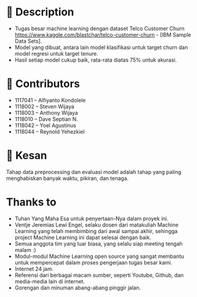 # 🧹 Description
- Tugas besar machine learning dengan dataset Telco Customer Churn https://www.kaggle.com/blastchar/telco-customer-churn - [IBM Sample Data Sets].
- Model yang dibuat, antara lain model klasifikasi untuk target churn dan model regresi untuk target tenure.
- Hasil setiap model cukup baik, rata-rata diatas 75% untuk akurasi.

# 🧺 Contributors
- 1117041 – Alfiyanto Kondolele
- 1118002 – Steven Wijaya
- 1118003 – Anthony Wijaya
- 1118010 – Dave Septian N.
- 1118042 – Yoel Agustinus
- 1118044 – Reynold Yehezkiel

# 🍟 Kesan
Tahap data preprocessing dan evaluasi model adalah tahap yang paling menghabiskan banyak waktu, pikiran, dan tenaga.

#  Thanks to
- Tuhan Yang Maha Esa untuk penyertaan-Nya dalam proyek ini.
- Ventje Jeremias Lewi Engel, selaku dosen dari matakuliah Machine Learning yang telah membimbing dari awal sampai akhir, sehingga project Machine Learning ini dapat selesai dengan baik.
- Semua anggota tim yang luar biasa, yang selalu siap meeting tengah malam :)
- Modul-modul Machine Learning open source yang sangat membantu untuk mempercepat dalam proses pengerjaan tugas besar kami.
- Internet 24 jam.
- Referensi dari berbagai macam sumber, seperti Youtube, Github, dan media-media lain di internet.
- Gorengan dan minuman abang-abang pinggir jalan.
